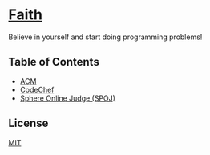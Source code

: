 # [Faith](http://creaturephil.github.io/Faith/)

Believe in yourself and start doing programming problems!

## Table of Contents

- [ACM](acm)
- [CodeChef](codechef)
- [Sphere Online Judge (SPOJ)](spoj)

## License

[MIT](LICENSE)
